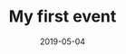 ---
path: "/events/IWD20"
date: "2019-05-04"
title: "My first event"
location: "Algiers"
website: "www.iwd.com"
picture: ""
shortdescription: "Lorem ipsum dolor sit amet, consectetur adipiscing elit, sed do eiusmod tempor incididunt ut labore et dolore magna aliqua."
description: "Lorem ipsum dolor sit amet, consectetur adipiscing elit, sed do eiusmod tempor incididunt ut labore et dolore magna aliqua. Ac odio tempor orci dapibus ultrices in iaculis.Ligula ullamcorper malesuada proin libero nunc consequat interdum varius. Risus nec feugiat in fermentum…."
---